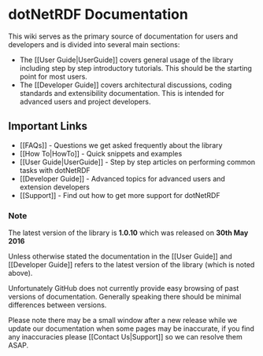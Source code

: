 # dotNetRDF Documentation

This wiki serves as the primary source of documentation for users and developers and is divided into several main sections:

* The [[User Guide|UserGuide]] covers general usage of the library including step by step introductory tutorials.  This should be the starting point for most users.
* The [[Developer Guide]] covers architectural discussions, coding standards and extensibility documentation.  This is intended for advanced users and project developers.

## Important Links

* [[FAQs]] - Questions we get asked frequently about the library
* [[How To|HowTo]] - Quick snippets and examples
* [[User Guide|UserGuide]] - Step by step articles on performing common tasks with dotNetRDF
* [[Developer Guide]] - Advanced topics for advanced users and extension developers
* [[Support]] - Find out how to get more support for dotNetRDF

### Note

The latest version of the library is **1.0.10** which was released on **30th May 2016**

Unless otherwise stated the documentation in the [[User Guide]] and [[Developer Guide]] refers to the latest version of the library (which is noted above).  

Unfortunately GitHub does not currently provide easy browsing of past versions of documentation.  Generally speaking there should be minimal differences between versions.

Please note there may be a small window after a new release while we update our documentation when some pages may be inaccurate, if you find any inaccuracies please [[Contact Us|Support]] so we can resolve them ASAP.

